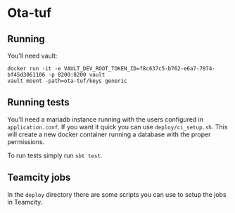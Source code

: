 # Ota-tuf

## Running

You'll need vault:
    
    docker run -it -e VAULT_DEV_ROOT_TOKEN_ID=f8c637c5-b762-e6a7-7974-bf45d3061106 -p 8200:8200 vault
    vault mount -path=ota-tuf/keys generic

## Running tests

You'll need a mariadb instance running with the users configured in
`application.conf`. If you want it quick you can use
`deploy/ci_setup.sh`. This will create a new docker container running
a database with the proper permissions.

To run tests simply run `sbt test`.


## Teamcity jobs

In the `deploy` directory there are some scripts you can use to setup
the jobs in Teamcity.
